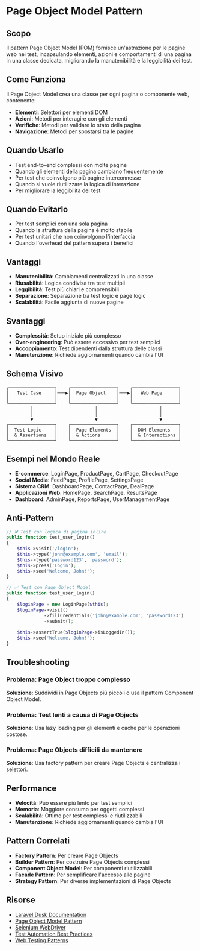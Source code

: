 # Page Object Model Pattern

## Scopo

Il pattern Page Object Model (POM) fornisce un'astrazione per le pagine web nei test, incapsulando elementi, azioni e comportamenti di una pagina in una classe dedicata, migliorando la manutenibilità e la leggibilità dei test.

## Come Funziona

Il Page Object Model crea una classe per ogni pagina o componente web, contenente:
- **Elementi**: Selettori per elementi DOM
- **Azioni**: Metodi per interagire con gli elementi
- **Verifiche**: Metodi per validare lo stato della pagina
- **Navigazione**: Metodi per spostarsi tra le pagine

## Quando Usarlo

- Test end-to-end complessi con molte pagine
- Quando gli elementi della pagina cambiano frequentemente
- Per test che coinvolgono più pagine interconnesse
- Quando si vuole riutilizzare la logica di interazione
- Per migliorare la leggibilità dei test

## Quando Evitarlo

- Per test semplici con una sola pagina
- Quando la struttura della pagina è molto stabile
- Per test unitari che non coinvolgono l'interfaccia
- Quando l'overhead del pattern supera i benefici

## Vantaggi

- **Manutenibilità**: Cambiamenti centralizzati in una classe
- **Riusabilità**: Logica condivisa tra test multipli
- **Leggibilità**: Test più chiari e comprensibili
- **Separazione**: Separazione tra test logic e page logic
- **Scalabilità**: Facile aggiunta di nuove pagine

## Svantaggi

- **Complessità**: Setup iniziale più complesso
- **Over-engineering**: Può essere eccessivo per test semplici
- **Accoppiamento**: Test dipendenti dalla struttura delle classi
- **Manutenzione**: Richiede aggiornamenti quando cambia l'UI

## Schema Visivo

```
┌─────────────────┐    ┌─────────────────┐    ┌─────────────────┐
│   Test Case     │───▶│  Page Object    │───▶│   Web Page      │
│                 │    │                 │    │                 │
└─────────────────┘    └─────────────────┘    └─────────────────┘
         │                       │                       │
         │                       │                       │
         ▼                       ▼                       ▼
┌─────────────────┐    ┌─────────────────┐    ┌─────────────────┐
│  Test Logic     │    │  Page Elements  │    │  DOM Elements   │
│  & Assertions   │    │  & Actions      │    │  & Interactions │
└─────────────────┘    └─────────────────┘    └─────────────────┘
```

## Esempi nel Mondo Reale

- **E-commerce**: LoginPage, ProductPage, CartPage, CheckoutPage
- **Social Media**: FeedPage, ProfilePage, SettingsPage
- **Sistema CRM**: DashboardPage, ContactPage, DealPage
- **Applicazioni Web**: HomePage, SearchPage, ResultsPage
- **Dashboard**: AdminPage, ReportsPage, UserManagementPage

## Anti-Pattern

```php
// ❌ Test con logica di pagina inline
public function test_user_login()
{
    $this->visit('/login');
    $this->type('john@example.com', 'email');
    $this->type('password123', 'password');
    $this->press('Login');
    $this->see('Welcome, John!');
}

// ✅ Test con Page Object Model
public function test_user_login()
{
    $loginPage = new LoginPage($this);
    $loginPage->visit()
              ->fillCredentials('john@example.com', 'password123')
              ->submit();
    
    $this->assertTrue($loginPage->isLoggedIn());
    $this->see('Welcome, John!');
}
```

## Troubleshooting

### Problema: Page Object troppo complesso
**Soluzione**: Suddividi in Page Objects più piccoli o usa il pattern Component Object Model.

### Problema: Test lenti a causa di Page Objects
**Soluzione**: Usa lazy loading per gli elementi e cache per le operazioni costose.

### Problema: Page Objects difficili da mantenere
**Soluzione**: Usa factory pattern per creare Page Objects e centralizza i selettori.

## Performance

- **Velocità**: Può essere più lento per test semplici
- **Memoria**: Maggiore consumo per oggetti complessi
- **Scalabilità**: Ottimo per test complessi e riutilizzabili
- **Manutenzione**: Richiede aggiornamenti quando cambia l'UI

## Pattern Correlati

- **Factory Pattern**: Per creare Page Objects
- **Builder Pattern**: Per costruire Page Objects complessi
- **Component Object Model**: Per componenti riutilizzabili
- **Facade Pattern**: Per semplificare l'accesso alle pagine
- **Strategy Pattern**: Per diverse implementazioni di Page Objects

## Risorse

- [Laravel Dusk Documentation](https://laravel.com/docs/dusk)
- [Page Object Model Pattern](https://martinfowler.com/bliki/PageObject.html)
- [Selenium WebDriver](https://selenium-python.readthedocs.io/page-objects.html)
- [Test Automation Best Practices](https://testautomationu.applitools.com/)
- [Web Testing Patterns](https://www.selenium.dev/documentation/test_practices/encouraged/page_object_models/)
